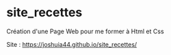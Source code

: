 # site_recettes

Création d'une Page Web pour me former à Html et Css

Site : https://joshuia44.github.io/site_recettes/
